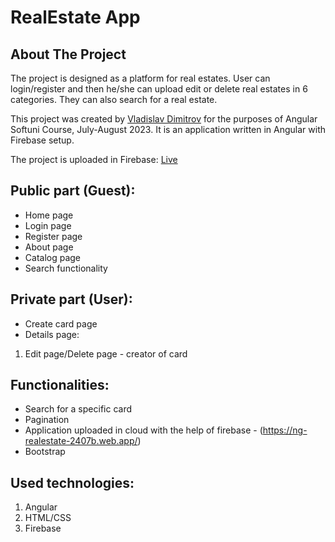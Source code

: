 # RealEstate App

## About The Project

The project is designed as a platform for real estates. User can login/register and then he/she can upload edit or delete real estates in 6 categories. They can also search for a real estate.

This project was created by [Vladislav Dimitrov](https://github.com/vladi1995) for the purposes of Angular Softuni Course, July-August 2023. It is an application written in Angular with Firebase setup.

The project is uploaded in Firebase: [Live](https://ng-realestate-2407b.web.app/)

## Public part (Guest):

+ Home page
+ Login page
+ Register page
+ About page
+ Catalog page
+ Search functionality

## Private part (User):

+ Create card page
+ Details page:
1. Edit page/Delete page - creator of card

## Functionalities:

+ Search for a specific card
+ Pagination
+ Application uploaded in cloud with the help of firebase - (https://ng-realestate-2407b.web.app/)
+ Bootstrap

## Used technologies:
1. Angular
2. HTML/CSS
3. Firebase
